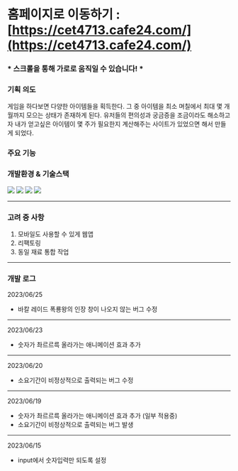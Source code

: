 # 홈페이지로 이동하기 : [https://cet4713.cafe24.com/](https://cet4713.cafe24.com/) 
### * 스크롤을 통해 가로로 움직일 수 있습니다! *

### 기획 의도
게임을 하다보면 다양한 아이템들을 획득한다. 그 중 아이템을 최소 며칠에서 최대 몇 개월까지 모으는 상태가 존재하게 된다.
유저들의 편의성과 궁금증을 조금이라도 해소하고자 내가 얻고싶은 아이템이 몇 주가 필요한지 계산해주는 사이트가 있었으면 해서 만들게 되었다.

### 주요 기능

### 개발환경 & 기술스택
<div>
  <img src="https://img.shields.io/badge/html5-E34F26?style=for-the-badge&logo=html5&logoColor=white">
  <img src="https://img.shields.io/badge/css-1572B6?style=for-the-badge&logo=css3&logoColor=white">
  <img src="https://img.shields.io/badge/javascript-F7DF1E?style=for-the-badge&logo=javascript&logoColor=black">
  <img src='https://img.shields.io/badge/Vue.js-35495E?style=for-the-badge&logo=vuedotjs&logoColor=4FC08D'/>
</div>


---
### 고려 중 사항
1. 모바일도 사용할 수 있게 웹앱
2. 리팩토링
3. 동일 재료 통합 작업
---
### 개발 로그

2023/06/25
* 바칼 레이드 폭룡왕의 인장 창이 나오지 않는 버그 수정

---
2023/06/23
* 숫자가 촤르르륵 올라가는 애니메이션 효과 추가

---
2023/06/20
* 소요기간이 비정상적으로 출력되는 버그 수정

---
2023/06/19
* 숫자가 촤르르륵 올라가는 애니메이션 효과 추가 (일부 적용중)
* 소요기간이 비정상적으로 출력되는 버그 발생

---
2023/06/15
* input에서 숫자입력만 되도록 설정
